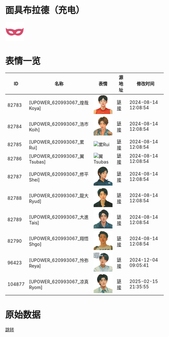 # 面具布拉德（充电）

<img src="./cover.png" height="60" alt="cover" />

# 表情一览

|ID|名称|表情|源地址|修改时间|
|----|----|----|----|----|
|82783|[UPOWER_620993067_煌哉Koya]|<img src="./pic/082783_%5BUPOWER_620993067_煌哉Koya%5D.png" height="60" alt="煌哉Koya"/>|[链接](https://i0.hdslb.com/bfs/garb/82d99c8e53ad51969a8ed5f9d72b09b1e91cd85d.png)|2024-08-14 12:08:54|
|82784|[UPOWER_620993067_浩市Koih]|<img src="./pic/082784_%5BUPOWER_620993067_浩市Koih%5D.png" height="60" alt="浩市Koih"/>|[链接](https://i0.hdslb.com/bfs/garb/4373f310c560d55d9c0617b0bc4de63631f59ae3.png)|2024-08-14 12:08:54|
|82785|[UPOWER_620993067_累Rui]|<img src="./pic/082785_%5BUPOWER_620993067_累Rui%5D.png" height="60" alt="累Rui"/>|[链接](https://i0.hdslb.com/bfs/garb/6c10fcff04cba47017a6d9b1338b794d2d84658b.png)|2024-08-14 12:08:54|
|82786|[UPOWER_620993067_翼Tsubas]|<img src="./pic/082786_%5BUPOWER_620993067_翼Tsubas%5D.png" height="60" alt="翼Tsubas"/>|[链接](https://i0.hdslb.com/bfs/garb/e9871e0d97fc9835d0ce0f0927f9c14f2cd71af9.png)|2024-08-14 12:08:54|
|82787|[UPOWER_620993067_修平Shei]|<img src="./pic/082787_%5BUPOWER_620993067_修平Shei%5D.png" height="60" alt="修平Shei"/>|[链接](https://i0.hdslb.com/bfs/garb/4eeacb7edd744e3963b3356b8342ac178a319a59.png)|2024-08-14 12:08:54|
|82788|[UPOWER_620993067_龍大Ryud]|<img src="./pic/082788_%5BUPOWER_620993067_龍大Ryud%5D.png" height="60" alt="龍大Ryud"/>|[链接](https://i0.hdslb.com/bfs/garb/1e720de8baaa30a832ab3a29d29c743b66d2ffc8.png)|2024-08-14 12:08:54|
|82789|[UPOWER_620993067_大進Tais]|<img src="./pic/082789_%5BUPOWER_620993067_大進Tais%5D.png" height="60" alt="大進Tais"/>|[链接](https://i0.hdslb.com/bfs/garb/5be0ddf850dd7630dd591dd0fa45d7661c32d423.png)|2024-08-14 12:08:54|
|82790|[UPOWER_620993067_翔悟Shgo]|<img src="./pic/082790_%5BUPOWER_620993067_翔悟Shgo%5D.png" height="60" alt="翔悟Shgo"/>|[链接](https://i0.hdslb.com/bfs/garb/d997df80c8c40ac2eb7468a26f1824c8c497d8b5.png)|2024-08-14 12:08:54|
|96423|[UPOWER_620993067_怜弥Reya]|<img src="./pic/096423_%5BUPOWER_620993067_怜弥Reya%5D.png" height="60" alt="怜弥Reya"/>|[链接](https://i0.hdslb.com/bfs/garb/d23e7e0484fa9a5c68e6070276b072b93c6762c2.png)|2024-12-04 09:05:41|
|104877|[UPOWER_620993067_凉真Ryom]|<img src="./pic/104877_%5BUPOWER_620993067_凉真Ryom%5D.png" height="60" alt="凉真Ryom"/>|[链接](https://i0.hdslb.com/bfs/garb/312f420b9a3960c601847417e597d874a359dc8b.png)|2025-02-15 21:35:55|

# 原始数据

[跳转](./raw.json)

